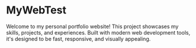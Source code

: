 # MyWebTest

Welcome to my personal portfolio website! This project showcases my skills, projects, and experiences. Built with modern web development tools, it's designed to be fast, responsive, and visually appealing.
